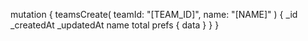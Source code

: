 mutation {
    teamsCreate(
        teamId: "[TEAM_ID]",
        name: "[NAME]"
    ) {
        _id
        _createdAt
        _updatedAt
        name
        total
        prefs {
            data
        }
    }
}
